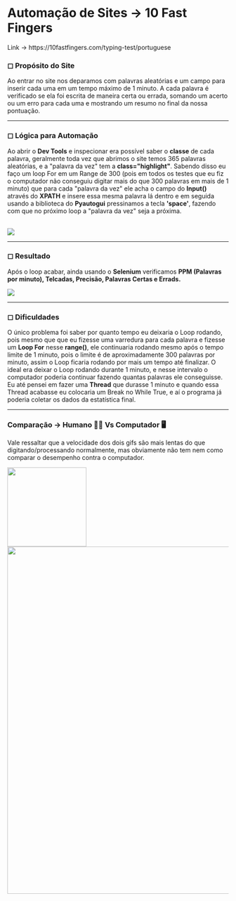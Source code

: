 <div>
<h1>Automação de Sites → 10 Fast Fingers</h1>
<p>Link → https://10fastfingers.com/typing-test/portuguese</p>
<p>
  <h3>◻ Propósito do Site</h3>
  Ao entrar no site nos deparamos com palavras aleatórias e um campo para inserir cada uma em um tempo máximo de 1 minuto. A cada palavra é verificado se ela foi escrita de maneira certa ou errada, somando um acerto ou um erro para cada uma e mostrando um resumo no final da nossa pontuação.
</p>
<hr>
<p>
  <h3>◻ Lógica para Automação</h3>
  Ao abrir o <b>Dev Tools</b> e inspecionar era possível saber o <b>classe</b> de cada palavra, geralmente toda vez que abrimos o site       temos 365 palavras aleatórias, e a "palavra da vez" tem a <b>class="highlight"</b>. Sabendo disso eu faço um loop For em um Range de 300
  (pois em todos os testes que eu fiz o computador não conseguiu digitar mais do que 300 palavras em mais de 1 minuto) que para cada         "palavra da vez" ele acha o campo do <b>Input()</b> através do <b>XPATH</b> e insere essa mesma palavra lá dentro e em seguida usando a   biblioteca do <b>Pyautogui</b> pressinamos a tecla <b>'space'</b>, fazendo com que no próximo loop a "palavra da vez" seja a próxima.
  <p>
    <br>
    <img src="https://github.com/franssa01/Projects/blob/main/Python%20Projects/Automation/Sites/0001%2010%20Fast%20Fingers/%26%20-%20Image/automate%20fast%20fingers.gif">
  </p>
</p>
<hr>
<p>
  <h3>◻ Resultado</h3>
  <p>Após o loop acabar, ainda usando o <b>Selenium</b> verificamos <b>PPM (Palavras por minuto), Telcadas, Precisão, Palavras Certas e Errads.</b></p>
  <p>
    <img src="https://github.com/franssa01/Projects/blob/main/Python%20Projects/Automation/Sites/0001%2010%20Fast%20Fingers/%26%20-%20Image/result%20automation.gif">
  </p>
</p>
<hr>
<p>
  <h3>◻ Dificuldades</h3>
  O único problema foi saber por quanto tempo eu deixaria o Loop rodando, pois mesmo que que eu fizesse uma varredura para cada palavra   e fizesse um <b>Loop For</b> nesse <b>range()</b>, ele continuaria rodando mesmo após o tempo limite de 1 minuto, pois o limite é de   aproximadamente 300 palavras por minuto, assim o Loop ficaria rodando por mais um tempo até finalizar. O ideal era deixar o Loop       rodando durante 1 minuto, e nesse intervalo o computador poderia continuar fazendo quantas palavras ele conseguisse. Eu até pensei em   fazer uma <b>Thread</b> que durasse 1 minuto e quando essa Thread acabasse eu colocaria um Break no While True, e aí o programa já     poderia coletar os dados da estatística final.
</p>
<hr>
<p>
  <h3>Comparação → Humano 👨‍💻 Vs Computador 🖥</h3>
  Vale ressaltar que a velocidade dos dois gifs são mais lentas do que digitando/processando normalmente, mas obviamente não tem nem como comparar o desempenho contra o computador.
  <br>
  <p>
    <img src="https://github.com/franssa01/Projects/blob/main/Python%20Projects/Automation/Sites/0001%2010%20Fast%20Fingers/%26%20-%20Image/human%20score.gif" align="left" width=180>
    <img src="https://github.com/franssa01/Projects/blob/main/Python%20Projects/Automation/Sites/0001%2010%20Fast%20Fingers/%26%20-%20Image/human%20typing.gif" align="right" width=790>
  </p>
</p>
</div>
